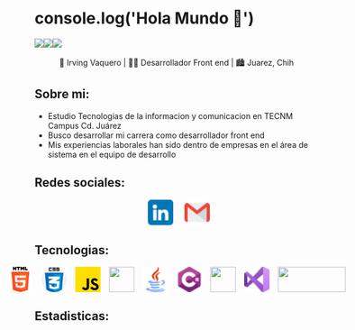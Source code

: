 # console.log('Hola Mundo 👋') 

![](https://img.shields.io/github/followers/irvingvaquero?label=follow&logo=github&style=flat-square)![](https://img.shields.io/github/stars/irvingvaquero?label=%E2%AD%90GitHub%20stars&style=flat-square)![](https://komarev.com/ghpvc/?username=irvingvaquero&style=flat-square&color=ff69b4)



<p style="text-align: center;" align='center'>🧑 Irving Vaquero | 👨‍💻 Desarrollador Front end | 🏙 Juarez, Chih</p>

##  Sobre mi:

- Estudio Tecnologias de la informacion y comunicacion en TECNM Campus Cd. Juárez
- Busco desarrollar mi carrera como desarrollador front end
- Mis experiencias laborales han sido dentro de empresas en el área de sistema en el equipo de desarrollo 

## Redes sociales:
<div align='center' style="display: flex; flex-wrap: wrap; justify-content: center; align-items: flex-start; column-gap: 20px;">
    <code> <a margin='0 15px' href="https://www.linkedin.com/in/irving-vaquero-flores-80954b206/"><img src="./assets/icons/linkedin.png" style="width:45px ;height: 45px;" alt="linkedin"></a></code>
    <code><a target='_blank' margin='0 15px' href="mailto:ivaqueroflores@gmail.com"><img src="./assets/icons/gmail.png" style="width:45px ;height: 45px;" alt="gmail"></a></code>
</div>

##  Tecnologias:
<div align='center' style="display: flex; justify-content: center; column-gap: 15px;text-align: center;">
    <img title="HTML" style="width:45px ;height: 45px;" src="./assets/icons/html-5.png" alt="">
    <img title="CSS" style="width:45px ;height: 45px;" src="./assets/icons/css.png" alt="">
    <img title="JAVASCRIPT" style="width:45px ;height: 45px;" src="./assets/icons/js.png" alt="">
    <img title="JQUERY" style="width:45px ;height: 45px;" src="https://encrypted-tbn0.gstatic.com/images?q=tbn:ANd9GcQwzINGYNDQAK_vE4e7-No1AfwEKehr5y-dfyokA3smE5s7bf_5fkerIkbMj-Y4QuZ6tgg&usqp=CAU" alt="">
    <img title="JAVA" style="width:45px ;height: 45px;" src="./assets/icons/java.png" alt="">
    <img title="C#" style="width:45px ;height: 45px;" src="./assets/icons/c-sharp.png" alt="">
    <img title="SQL-SERVER" style="width:45px ;height: 45px;" src="https://img2.freepng.es/20180320/yaw/kisspng-microsoft-sql-server-database-administrator-comput-free-high-quality-sql-server-icon-5ab0c7c9b28e37.6388540115215349217314.jpg" alt="">
    <img title="VISUAL-BASIC" style="width:45px ;height: 45px;" src="./assets/icons/visual-basic.png" alt="">
    <img title="ORACLE-APEX" style="width:120px ;height: 45px;" src="https://www.insum.ca/wp-content/uploads/2016/03/APEX_Logo.png" alt="">
</div>

##  Estadisticas:

<div align='center' style="display: flex; justify-content: center; align-items: center; column-gap: 35px;">
    <img src="https://github-readme-stats.vercel.app/api/top-langs/?username=mogollonalex&layout=demo" alt="">
    <img src="https://github-readme-stats.vercel.app/api?username=irvingvaquero&show_icons=true&theme=dark" alt="">
</div>

